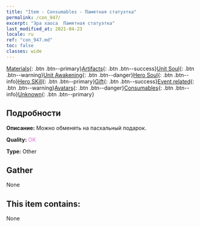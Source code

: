 ```yaml
---
title: "Item - Consumables - Памятная статуэтка"
permalink: /con_947/
excerpt: "Эра хаоса  Памятная статуэтка"
last_modified_at: 2021-04-23
locale: ru
ref: "con_947.md"
toc: false
classes: wide
---
```

 [Materials](/ItemsRU/){: .btn .btn--primary}[Artifacts](/ItemsRU/Artifacts/){: .btn .btn--success}[Unit Soul](/ItemsRU/UnitSoul/){: .btn .btn--warning}[Unit Awakening](/ItemsRU/UnitAwakening/){: .btn .btn--danger}[Hero Soul](/ItemsRU/HeroSoul/){: .btn .btn--info}[Hero SKill](/ItemsRU/HeroSkill/){: .btn .btn--primary}[Gift](/ItemsRU/Gift/){: .btn .btn--success}[Event related](/ItemsRU/Events/){: .btn .btn--warning}[Avatars](/ItemsRU/Avatars/){: .btn .btn--danger}[Consumables](/ItemsRU/Consumables/){: .btn .btn--info}[Unknown](/ItemsRU/Unknown/){: .btn .btn--primary}

## Подробности
 **Описание:** Можно обменять на пасхальный подарок.

 **Quality:** <span style="color: #DA70D6">OK</span>

 **Type:** Other

## Gather

  None

## This item contains:

  None

